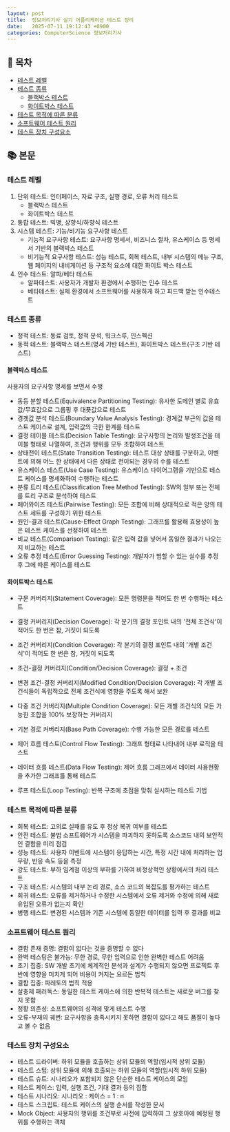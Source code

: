 ```yaml
---
layout: post
title:  정보처리기사 실기 어플리케이션 테스트 정리
date:   2025-07-11 19:12:43 +0900
categories: ComputerScience 정보처리기사
---
```


<!--more-->

## 📂 목차
- [테스트 레벨](#테스트-레벨)
- [테스트 종류](#테스트-종류)
    - [블랙박스 테스트](#블랙박스-테스트)
    - [화이트박스 테스트](#화이트박스-테스트)
- [테스트 목적에 따른 분류](#테스트-목적에-따른-분류)
- [소프트웨어 테스트 원리](#소프트웨어-테스트-원리)
- [테스트 장치 구성요소](#테스트-장치-구성요소)

## 📚 본문

### 테스트 레벨

1. 단위 테스트: 인터페이스, 자료 구조, 실행 경로, 오류 처리 테스트
    - 블랙박스 테스트
    - 화이트박스 테스트
2. 통합 테스트: 빅뱅, 상향식/하향식 테스트
3. 시스템 테스트: 기능/비기능 요구사항 테스트
    - 기능적 요구사항 테스트: 요구사항 명세서, 비즈니스 절차, 유스케이스 등 명세서 기반의 블랙박스 테스트
    - 비기능적 요구사항 테스트: 성능 테스트, 회복 테스트, 내부 시스템의 메뉴 구조, 웹 페이지의 내비게이션 등 구조적 요소에 대한 화이트 박스 테스트
4. 인수 테스트: 알파/베타 테스트
    - 알파테스트: 사용자가 개발자 환경에서 수행하는 인수 테스트
    - 베타테스트: 실제 환경에서 소프트웨어를 사용하게 하고 피드백 받는 인수테스트

### 테스트 종류

- 정적 테스트: 동료 검토, 정적 분석, 워크스루, 인스펙션
- 동적 테스트: 블랙박스 테스트(명세 기반 테스트), 화이트박스 테스트(구조 기반 테스트)

#### 블랙박스 테스트

사용자의 요구사항 명세를 보면서 수행

- 동등 분할 테스트(Equivalence Partitioning Testing): 유사한 도메인 별로 유효값/무효값으로 그룹핑 후 대푯값으로 테스트
- 경곗값 분석 테스트(Boundary Value Analysis Testing): 경계값 부근의 값을 테스트 케이스로 설계, 입력값의 극한 한계를 테스트
- 결정 테이블 테스트(Decision Table Testing): 요구사항의 논리와 발생조건을 테이블 형태로 나열하여, 조건과 행위를 모두 조합하여 테스트
- 상태전이 테스트(State Transition Testing): 테스트 대상 상태를 구분하고, 이벤트에 의해 어느 한 상태에서 다른 상태로 전이되는 경우의 수를 테스트
- 유스케이스 테스트(Use Case Testing): 유스케이스 다이어그램을 기반으로 테스트 케이스를 명세화하여 수행하는 테스트
- 분류 트리 테스트(Classification Tree Method Testing): SW의 일부 또는 전체를 트리 구조로 분석하여 테스트
- 페어와이즈 테스트(Pairwise Testing): 모든 조합에 비해 상대적으로 적은 양의 테스트 세트를 구성하기 위한 테스트
- 원인-결과 테스트(Cause-Effect Graph Testing): 그래프를 활용해 효용성이 높은 테스트 케이스를 선정하여 테스트
- 비교 테스트(Comparison Testing): 같은 입력 값을 넣어서 동일한 결과가 나오는지 비교하는 테스트
- 오류 추정 테스트(Error Guessing Testing): 개발자가 범할 수 있는 실수를 추정 후 그에 따른 케이스를 테스트

#### 화이트박스 테스트

- 구문 커버리지(Statement Coverage): 모든 명령문을 적어도 한 번 수행하는 테스트
- 결정 커버리지(Decision Coverage): 각 분기의 결정 포인트 내의 '전체 조건식'이 적어도 한 번은 참, 거짓이 되도록
- 조건 커버리지(Condition Coverage): 각 분기의 결정 포인트 내의 '개별 조건식'이 적어도 한 번은 참, 거짓이 되도록
- 조건-결정 커버리지(Condition/Decision Coverage): 결정 + 조건
- 변경 조건-결정 커버리지(Modified Condition/Decision Coverage): 각 개별 조건식들이 독립적으로 전체 조건식에 영향을 주도록 해서 보완

- 다중 조건 커버리지(Multiple Condition Coverage): 모든 개별 조건식의 모든 가능한 조합을 100% 보장하는 커버리지
- 기본 경로 커버리지(Base Path Coverage): 수행 가능한 모든 경로를 테스트
- 제어 흐름 테스트(Control Flow Testing): 그래프 형태로 나타내어 내부 로직을 테스트
- 데이터 흐름 테스트(Data Flow Testing): 제어 흐름 그래프에서 데이터 사용현황을 추가한 그래프를 통해 테스트
- 루프 테스트(Loop Testing): 반복 구조에 초점을 맞춰 실시하는 테스트 기법

### 테스트 목적에 따른 분류

- 회복 테스트: 고의로 실패를 유도 후 정상 복귀 여부를 테스트
- 안전 테스트: 불법 소프트웨어가 시스템을 파괴하지 못하도록 소스코드 내의 보안적인 결함을 미리 점검
- 성능 테스트: 사용자 이벤트에 시스템이 응답하는 시간, 특정 시간 내에 처리하는 업무량, 반응 속도 등을 측정
- 강도 테스트: 부하 임계점 이상의 부하를 가하여 비정상적인 상황에서의 처리 테스트
- 구조 테스트: 시스템의 내부 논리 경로, 소스 코드의 복잡도를 평가하는 테스트
- 회귀 테스트: 오류를 제거하거나 수정한 시스템에서 오류 제거와 수정에 의해 새로 유입된 오류가 없는지 확인
- 병행 테스트: 변경된 시스템과 기존 시스템에 동일한 데이터를 입력 후 결과를 비교

### 소프트웨어 테스트 원리

- 결함 존재 증명: 결함이 없다는 것을 증명할 수 없다
- 완벽 테스팅은 불가능: 무한 경로, 무한 입력으로 인한 완벽한 테스트 어려움
- 초기 집중: SW 개발 초기에 체계적인 분석과 설계가 수행되지 않으면 프로젝트 후반에 영향을 미치게 되어 비용이 커지는 요르돈 법칙
- 결함 집중: 파레토의 법칙 적용
- 살충제 패러독스: 동일한 테스트 케이스에 의한 반복적 테스트는 새로운 버그를 찾지 못함
- 정황 의존성: 소프트웨어의 성격에 맞게 테스트 수행
- 오류-부재의 궤변: 요구사항을 충족시키지 못하면 결함이 없다고 해도 품질이 높다고 볼 수 없음

### 테스트 장치 구성요소

- 테스트 드라이버: 하위 모듈을 호출하는 상위 모듈의 역할(임시적 상위 모듈)
- 테스트 스텁: 상위 모듈에 의해 호출되는 하위 모듈의 역할(임시적 하위 모듈)
- 테스트 슈트: 시나리오가 포함되지 않은 단순한 테스트 케이스의 모임
- 테스트 케이스: 입력, 실행 조건, 기대 결과 등의 집합
- 테스트 시나리오: 시나리오 : 케이스 = 1 : n
- 테스트 스크립트: 테스트 케이스의 실행 순서를 작성한 문서
- Mock Object: 사용자의 행위를 조건부로 사전에 입력하여 그 상호아에 예정된 행위를 수행하는 객체